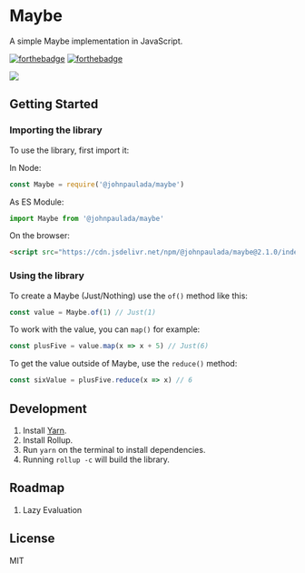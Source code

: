 # Maybe
A simple Maybe implementation in JavaScript.

[![forthebadge](http://forthebadge.com/images/badges/fuck-it-ship-it.svg)](http://forthebadge.com)
[![forthebadge](http://forthebadge.com/images/badges/uses-js.svg)](http://forthebadge.com)

[![](https://data.jsdelivr.com/v1/package/npm/@johnpaulada/maybe/badge)](https://www.jsdelivr.com/package/npm/@johnpaulada/maybe)

## Getting Started

### Importing the library
To use the library, first import it:

In Node:
```javascript
const Maybe = require('@johnpaulada/maybe')
```

As ES Module:
```javascript
import Maybe from '@johnpaulada/maybe'
```

On the browser:
```html
<script src="https://cdn.jsdelivr.net/npm/@johnpaulada/maybe@2.1.0/index.min.js"></script>
```

### Using the library
To create a Maybe (Just/Nothing) use the `of()` method like this:

```javascript
const value = Maybe.of(1) // Just(1)
```

To work with the value, you can `map()` for example:

```javascript
const plusFive = value.map(x => x + 5) // Just(6)
```

To get the value outside of Maybe, use the `reduce()` method:

```javascript
const sixValue = plusFive.reduce(x => x) // 6
```

## Development
1. Install [Yarn](https://yarnpkg.com).
2. Install Rollup.
2. Run `yarn` on the terminal to install dependencies.
3. Running `rollup -c` will build the library.

## Roadmap
1. Lazy Evaluation

## License
MIT